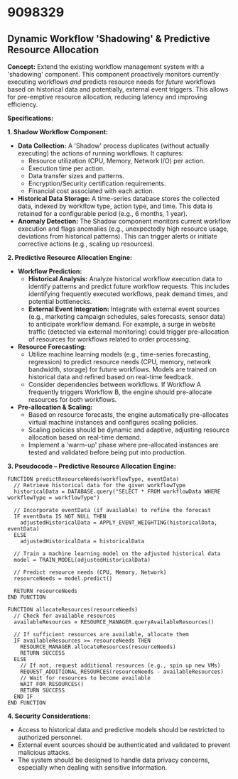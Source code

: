 # 9098329

## Dynamic Workflow 'Shadowing' & Predictive Resource Allocation

**Concept:** Extend the existing workflow management system with a 'shadowing' component. This component proactively monitors currently executing workflows *and* predicts resource needs for *future* workflows based on historical data and potentially, external event triggers.  This allows for pre-emptive resource allocation, reducing latency and improving efficiency.

**Specifications:**

**1. Shadow Workflow Component:**

*   **Data Collection:** A 'Shadow' process duplicates (without actually executing) the actions of running workflows. It captures:
    *   Resource utilization (CPU, Memory, Network I/O) per action.
    *   Execution time per action.
    *   Data transfer sizes and patterns.
    *   Encryption/Security certification requirements.
    *   Financial cost associated with each action.
*   **Historical Data Storage:**  A time-series database stores the collected data, indexed by workflow type, action type, and time. This data is retained for a configurable period (e.g., 6 months, 1 year).
*   **Anomaly Detection:**  The Shadow component monitors current workflow execution and flags anomalies (e.g., unexpectedly high resource usage, deviations from historical patterns). This can trigger alerts or initiate corrective actions (e.g., scaling up resources).

**2. Predictive Resource Allocation Engine:**

*   **Workflow Prediction:**
    *   **Historical Analysis:**  Analyze historical workflow execution data to identify patterns and predict future workflow requests. This includes identifying frequently executed workflows, peak demand times, and potential bottlenecks.
    *   **External Event Integration:**  Integrate with external event sources (e.g., marketing campaign schedules, sales forecasts, sensor data) to anticipate workflow demand.  For example, a surge in website traffic (detected via external monitoring) could trigger pre-allocation of resources for workflows related to order processing.
*   **Resource Forecasting:**
    *   Utilize machine learning models (e.g., time-series forecasting, regression) to predict resource needs (CPU, memory, network bandwidth, storage) for future workflows.  Models are trained on historical data and refined based on real-time feedback.
    *   Consider dependencies between workflows. If Workflow A frequently triggers Workflow B, the engine should pre-allocate resources for both workflows.
*   **Pre-allocation & Scaling:**
    *   Based on resource forecasts, the engine automatically pre-allocates virtual machine instances and configures scaling policies.
    *   Scaling policies should be dynamic and adaptive, adjusting resource allocation based on real-time demand.
    *   Implement a 'warm-up' phase where pre-allocated instances are tested and validated before being put into production.

**3. Pseudocode – Predictive Resource Allocation Engine:**

```
FUNCTION predictResourceNeeds(workflowType, eventData)
  // Retrieve historical data for the given workflowType
  historicalData = DATABASE.query("SELECT * FROM workflowData WHERE workflowType = workflowType")

  // Incorporate eventData (if available) to refine the forecast
  IF eventData IS NOT NULL THEN
    adjustedHistoricalData = APPLY_EVENT_WEIGHTING(historicalData, eventData)
  ELSE
    adjustedHistoricalData = historicalData

  // Train a machine learning model on the adjusted historical data
  model = TRAIN_MODEL(adjustedHistoricalData)

  // Predict resource needs (CPU, Memory, Network)
  resourceNeeds = model.predict()

  RETURN resourceNeeds
END FUNCTION

FUNCTION allocateResources(resourceNeeds)
  // Check for available resources
  availableResources = RESOURCE_MANAGER.queryAvailableResources()

  // If sufficient resources are available, allocate them
  IF availableResources >= resourceNeeds THEN
    RESOURCE_MANAGER.allocateResources(resourceNeeds)
    RETURN SUCCESS
  ELSE
    // If not, request additional resources (e.g., spin up new VMs)
    REQUEST_ADDITIONAL_RESOURCES(resourceNeeds - availableResources)
    // Wait for resources to become available
    WAIT_FOR_RESOURCES()
    RETURN SUCCESS
  END IF
END FUNCTION
```

**4. Security Considerations:**

*   Access to historical data and predictive models should be restricted to authorized personnel.
*   External event sources should be authenticated and validated to prevent malicious attacks.
*   The system should be designed to handle data privacy concerns, especially when dealing with sensitive information.